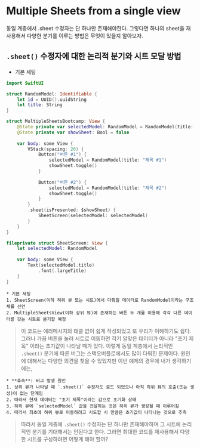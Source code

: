 # Multiple Sheets from a single view
동일 계층에서 .sheet 수정자는 단 하나만 존재해야한다. 그렇다면 하나의 sheet을 재사용해서 다양한 분기를 이루는 방법은 무엇이 있을지 알아보자.

## `.sheet()` 수정자에 대한 논리적 분기와 시트 모달 방법

* 기본 세팅
```Swift
import SwiftUI

struct RandomModel: Identifiable {
    let id = UUID().uuidString
    let title: String
}

struct MultipleSheetsBootcamp: View {
    @State private var selectedModel: RandomModel = RandomModel(title: "초기 제목")
    @State private var showSheet: Bool = false
    
    var body: some View {
        VStack(spacing: 20) {
            Button("버튼 #1") {
                selectedModel = RandomModel(title: "제목 #1")
                showSheet.toggle()
            }
            
            Button("버튼 #2") {
                selectedModel = RandomModel(title: "제목 #2")
                showSheet.toggle()
            }
        }
        .sheet(isPresented: $showSheet) {
            SheetScreen(selectedModel: selectedModel)
        }
    }
}

fileprivate struct SheetScreen: View {
    let selectedModel: RandomModel
    
    var body: some View {
        Text(selectedModel.title)
            .font(.largeTitle)
    }
}
```

    * 기본 세팅
    1. SheetScreen(이하 하위 뷰 또는 시트)에서 다뤄질 데이터로 RandomModel이라는 구조체를 선언
    2. MultipleSheetsView(이하 상위 뷰)에 존재하는 버튼 두 개를 이용해 각각 다른 데이터를 갖는 시트로 분기할 예정
> 이 코드는 에러메시지의 태클 없이 쉽게 작성되었고 또 우리가 이해하기도 쉽다.
> 그러나 가끔 버튼을 눌러 시트로 이동하면 각기 알맞은 데이터가 아니라 "초기 제목" 이라는 초기값이 나타날 때가 있다.
> 이렇게 동일 계층에서 논리적인 `.sheet()` 분기에 따른 버그는 스택오버플로에서도 많이 다뤄진 문제이다.
> 원인에 대해서는 다양한 의견을 찾을 수 있었지만 이번 예제의 경우에 내가 생각하기에는,

    * **추측**: 버그 발생 원인
    1. 상위 뷰가 나타날 때 `.sheet()` 수정자도 로드 되었으나 아직 하위 뷰의 호출(또는 생성)이 없는 단계임
    2. 따라서 현재 데이터는 "초기 제목"이라는 값으로 초기화 상태
    3. 하위 뷰에 `selectedModel` 값을 전달하는 것은 하위 뷰가 생성될 때 이루어짐
    4. 따라서 최초에 하위 뷰로 이동하려고 시도할 시 만큼은 초기값이 나타나는 것으로 추측

> 따라서 동일 계층에 `.sheet()` 수정자는 단 하나만 존재해야하며 그 시트에 논리적인 분기를 기대해서는 안된다고 한다.
> 그러면 최대한 코드를 재사용해서 다양한 시트를 구성하려면 어떻게 해야 할까?
